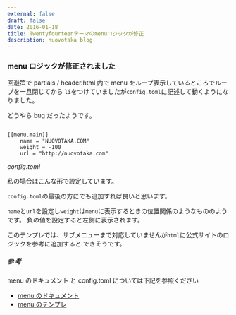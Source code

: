 ```yaml
---
external: false
draft: false
date: 2016-01-18
title: Twentyfourteenテーマのmenuロジックが修正
description: nuovotaka blog
---
```


### menu ロジックが修正されました

回避策で partials / header.html 内で menu をループ表示しているところでループを一旦閉じてから
`li`をつけていましたが`config.toml`に記述して動くようになりました。

どうやら bug だったようです。

```

[[menu.main]]
    name = "NUOVOTAKA.COM"
    weight = -100
    url = "http://nuovotaka.com"

```

_config.toml_

私の場合はこんな形で設定しています。

`config.toml`の最後の方にでも追加すれば良いと思います。

`name`と`url`を設定し`weight`は`menu`に表示するときの位置関係のようなもののようです。
負の値を設定すると左側に表示されます。

このテンプレでは、サブメニューまで対応していませんが`html`に公式サイトのロジックを参考に追加すると
できそうです。

##### 参 考

menu のドキュメント と config.toml については下記を参照ください

- [menu のドキュメント](https://gohugo.io/extras/menus/)
- [menu のテンプレ](https://github.com/spf13/hugo/blob/master/docs/config.toml)
